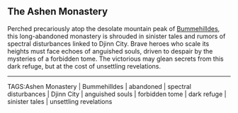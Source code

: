## The Ashen Monastery

Perched precariously atop the desolate mountain peak of [Bummehilldes](Bummehilldes.md), this long-abandoned monastery is shrouded in sinister tales and rumors of spectral disturbances linked to Djinn City. Brave heroes who scale its heights must face echoes of anguished souls, driven to despair by the mysteries of a forbidden tome. The victorious may glean secrets from this dark refuge, but at the cost of unsettling revelations.


---

TAGS:Ashen Monastery | Bummehilldes | abandoned | spectral disturbances | Djinn City | anguished souls | forbidden tome | dark refuge | sinister tales | unsettling revelations
